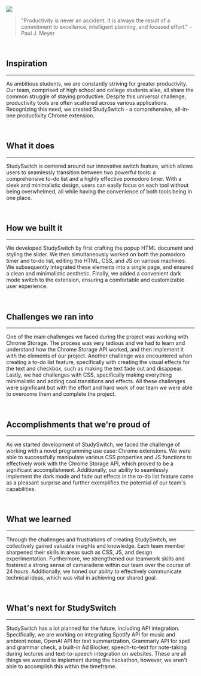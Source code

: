 ![](https://i.postimg.cc/ZYwLZWmk/img.png)
> "Productivity is never an accident. It is always the result of a commitment to excellence, intelligent planning, and focused effort." - Paul J. Meyer

<br>

## Inspiration
---
As ambitious students, we are constantly striving for greater productivity. Our team, comprised of high school and college students alike, all share the common struggle of staying productive. Despite this universal challenge, productivity tools are often scattered across various applications. Recognizing this need, we created StudySwitch - a comprehensive, all-in-one productivity Chrome extension.

<br>

## What it does
---
StudySwitch is centered around our innovative switch feature, which allows users to seamlessly transition between two powerful tools: a comprehensive to-do list and a highly effective pomodoro timer. With a sleek and minimalistic design, users can easily focus on each tool without being overwhelmed, all while having the convenience of both tools being in one place.

<br>

## How we built it
---
We developed StudySwitch by first crafting the popup HTML document and styling the slider. We then simultaneously worked on both the pomodoro timer and to-do list, editing the HTML, CSS, and JS on various machines. We subsequently integrated these elements into a single page, and ensured a clean and minimalistic aesthetic. Finally, we added a convenient dark mode switch to the extension, ensuring a comfortable and customizable user experience.

<br>

## Challenges we ran into
---
One of the main challenges we faced during the project was working with Chrome Storage. The process was very tedious and we had to learn and understand how the Chrome Storage API worked, and then implement it with the elements of our project. Another challenge was encountered when creating a to-do list feature, specifically with creating the visual effects for the text and checkbox, such as making the text fade out and disappear. Lastly, we had challenges with CSS, specifically making everything minimalistic and adding cool transitions and effects. All these challenges were significant but with the effort and hard work of our team we were able to overcome them and complete the project.

<br>

## Accomplishments that we're proud of
---
As we started development of StudySwitch, we faced the challenge of working with a novel programming use case: Chrome extensions. We were able to successfully manipulate various CSS properties and JS functions to effectively work with the Chrome Storage API, which proved to be a significant accomplishment. Additionally, our ability to seamlessly implement the dark mode and fade out effects in the to-do list feature came as a pleasant surprise and further exemplifies the potential of our team's capabilities.

<br>

## What we learned
---
Through the challenges and frustrations of creating StudySwitch, we collectively gained valuable insights and knowledge. Each team member sharpened their skills in areas such as CSS, JS, and design experimentation. Furthermore, we strengthened our teamwork skills and fostered a strong sense of camaraderie within our team over the course of 24 hours. Additionally, we honed our ability to effectively communicate technical ideas, which was vital in achieving our shared goal.

<br>

## What's next for StudySwitch
---
StudySwitch has a lot planned for the future, including API integration. Specifically, we are working on integrating Spotify API for music and ambient noise, OpenAI API for text summarization, Grammarly API for spell and grammar check, a built-in Ad Blocker, speech-to-text for note-taking during lectures and text-to-speech integration on websites. These are all things we wanted to implement during the hackathon, however, we aren't able to accomplish this within the timeframe. 

